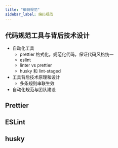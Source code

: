 ```yaml
---
title: "编码规范"
sidebar_label: 编码规范
---
```


## 代码规范工具与背后技术设计 

- 自动化工具
    - prettier 格式化，规范化代码，保证代码风格统一
    - eslint
    - linter vs prettier
    - husky 和 lint-staged
- 工具背后技术原理和设计
    - 多条规则串联生效
- 自动化规范与团队建设

## Prettier

## ESLint

## husky